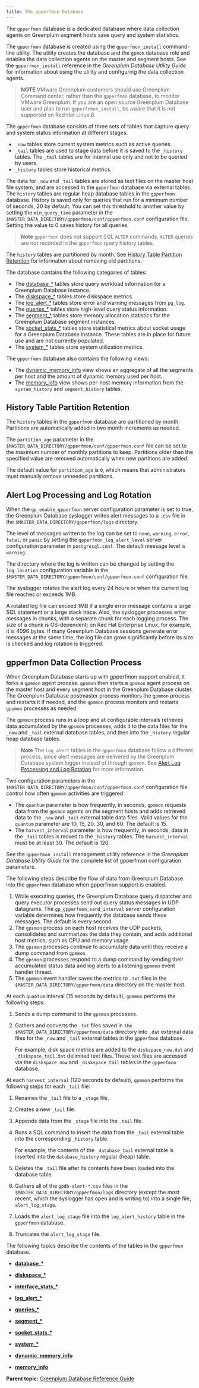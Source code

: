 ```yaml
---
title: The gpperfmon Database 
---
```


The `gpperfmon` database is a dedicated database where data collection agents on Greenplum segment hosts save query and system statistics.

The `gpperfmon` database is created using the `gpperfmon_install` command-line utility. The utility creates the database and the `gpmon` database role and enables the data collection agents on the master and segment hosts. See the `gpperfmon_install` reference in the *Greenplum Database Utility Guide* for information about using the utility and configuring the data collection agents.

>**NOTE**
>VMware Greenplum customers should use Greenplum Command center, rather than the `gpperfmon` database, to monitor VMware Greenplum. If you are an open source Greenplum Database user and plan to run `gpperfrmon_install`, be aware that it is not supported on Red Hat Linux 8.

The `gpperfmon` database consists of three sets of tables that capture query and system status information at different stages.

-   `_now` tables store current system metrics such as active queries.
-   `_tail` tables are used to stage data before it is saved to the `_history` tables. The `_tail` tables are for internal use only and not to be queried by users.
-   `_history` tables store historical metrics.

The data for `_now` and `_tail` tables are stored as text files on the master host file system, and are accessed in the `gpperfmon` database via external tables. The `history` tables are regular heap database tables in the `gpperfmon` database. History is saved only for queries that run for a minimum number of seconds, 20 by default. You can set this threshold to another value by setting the `min_query_time` parameter in the `$MASTER_DATA_DIRECTORY/gpperfmon/conf/gpperfmon.conf` configuration file. Setting the value to 0 saves history for all queries.

> **Note** `gpperfmon` does not support SQL `ALTER` commands. `ALTER` queries are not recorded in the `gpperfmon` query history tables.

The `history` tables are partitioned by month. See [History Table Partition Retention](#section_et2_wmt_n1b) for information about removing old partitions.

The database contains the following categories of tables:

-   The [database\_\*](db-database.html) tables store query workload information for a Greenplum Database instance.
-   The [diskspace\_\*](db-diskspace.html) tables store diskspace metrics.
-   The [log\_alert\_\*](db-log-alert.html) tables store error and warning messages from `pg_log`.
-   The [queries\_\*](db-queries.html) tables store high-level query status information.
-   The [segment\_\*](db-segment.html) tables store memory allocation statistics for the Greenplum Database segment instances.
-   The [socket\_stats\_\*](db-socket-stats.html) tables store statistical metrics about socket usage for a Greenplum Database instance. These tables are in place for future use and are not currently populated.
-   The [system\_\*](db-system.html) tables store system utilization metrics.

The `gpperfmon` database also contains the following views:

-   The [dynamic\_memory\_info](db-dynamic-memory-info.html) view shows an aggregate of all the segments per host and the amount of dynamic memory used per host.
-   The [memory\_info](db-memory-info.html) view shows per-host memory information from the `system_history` and `segment_history` tables.

## <a id="section_et2_wmt_n1b"></a>History Table Partition Retention 

The `history` tables in the `gpperfmon` database are partitioned by month. Partitions are automatically added in two month increments as needed.

The `partition_age` parameter in the `$MASTER_DATA_DIRECTORY/gpperfmon/conf/gpperfmon.conf` file can be set to the maximum number of monthly partitions to keep. Partitions older than the specified value are removed automatically when new partitions are added.

The default value for `partition_age` is `0`, which means that administrators must manually remove unneeded partitions.

## <a id="section_ok2_wd1_41b"></a>Alert Log Processing and Log Rotation 

When the `gp_enable_gpperfmon` server configuration parameter is set to true, the Greenplum Database syslogger writes alert messages to a `.csv` file in the `$MASTER_DATA_DIRECTORY/gpperfmon/logs` directory.

The level of messages written to the log can be set to `none`, `warning`, `error`, `fatal`, or `panic` by setting the `gpperfmon_log_alert_level` server configuration parameter in `postgresql.conf`. The default message level is `warning`.

The directory where the log is written can be changed by setting the `log_location` configuration variable in the `$MASTER_DATA_DIRECTORY/gpperfmon/conf/gpperfmon.conf` configuration file.

The syslogger rotates the alert log every 24 hours or when the current log file reaches or exceeds 1MB.

A rotated log file can exceed 1MB if a single error message contains a large SQL statement or a large stack trace. Also, the syslogger processes error messages in chunks, with a separate chunk for each logging process. The size of a chunk is OS-dependent; on Red Hat Enterprise Linux, for example, it is 4096 bytes. If many Greenplum Database sessions generate error messages at the same time, the log file can grow significantly before its size is checked and log rotation is triggered.

## <a id="rotation"></a>gpperfmon Data Collection Process 

When Greenplum Database starts up with gpperfmon support enabled, it forks a `gpmmon` agent process. `gpmmon` then starts a `gpsmon` agent process on the master host and every segment host in the Greenplum Database cluster. The Greenplum Database postmaster process monitors the `gpmmon` process and restarts it if needed, and the `gpmmon` process monitors and restarts `gpsmon` processes as needed.

The `gpmmon` process runs in a loop and at configurable intervals retrieves data accumulated by the `gpsmon` processes, adds it to the data files for the `_now` and `_tail` external database tables, and then into the `_history` regular heap database tables.

> **Note** The `log_alert` tables in the `gpperfmon` database follow a different process, since alert messages are delivered by the Greenplum Database system logger instead of through `gpsmon`. See [Alert Log Processing and Log Rotation](#section_ok2_wd1_41b) for more information.

Two configuration parameters in the `$MASTER_DATA_DIRECTORY/gpperfmon/conf/gpperfmon.conf` configuration file control how often `gpmmon` activities are triggered:

-   The `quantum` parameter is how frequently, in seconds, `gpmmon` requests data from the `gpsmon` agents on the segment hosts and adds retrieved data to the `_now` and `_tail` external table data files. Valid values for the `quantum` parameter are 10, 15, 20, 30, and 60. The default is 15.
-   The `harvest_interval` parameter is how frequently, in seconds, data in the `_tail` tables is moved to the `_history` tables. The `harvest_interval` must be at least 30. The default is 120.

See the `gpperfmon_install` management utility reference in the *Greenplum Database Utility Guide* for the complete list of gpperfmon configuration parameters.

The following steps describe the flow of data from Greenplum Database into the `gpperfmon` database when gpperfmon support is enabled.

1.  While executing queries, the Greenplum Database query dispatcher and query executor processes send out query status messages in UDP datagrams. The `gp_gpperfmon_send_interval` server configuration variable determines how frequently the database sends these messages. The default is every second.
2.  The `gpsmon` process on each host receives the UDP packets, consolidates and summarizes the data they contain, and adds additional host metrics, such as CPU and memory usage.
3.  The `gpsmon` processes continue to accumulate data until they receive a dump command from `gpmmon`.
4.  The `gpsmon` processes respond to a dump command by sending their accumulated status data and log alerts to a listening `gpmmon` event handler thread.
5.  The `gpmmon` event handler saves the metrics to `.txt` files in the `$MASTER_DATA_DIRECTORY/gpperfmon/data` directory on the master host.

At each `quantum` interval \(15 seconds by default\), `gpmmon` performs the following steps:

1.  Sends a dump command to the `gpsmon` processes.
2.  Gathers and converts the `.txt` files saved in `the $MASTER_DATA_DIRECTORY/gpperfmon/data` directory into `.dat` external data files for the `_now` and `_tail` external tables in the `gpperfmon` database.

    For example, disk space metrics are added to the `diskspace_now.dat` and `_diskspace_tail.dat` delimited text files. These text files are accessed via the `diskspace_now` and `_diskspace_tail` tables in the `gpperfmon` database.


At each `harvest_interval` \(120 seconds by default\), `gpmmon` performs the following steps for each `_tail` file:

1.  Renames the `_tail` file to a `_stage` file.
2.  Creates a new `_tail` file.
3.  Appends data from the `_stage` file into the `_tail` file.
4.  Runs a SQL command to insert the data from the `_tail` external table into the corresponding `_history` table.

    For example, the contents of the `_database_tail` external table is inserted into the `database_history` regular \(heap\) table.

5.  Deletes the `_tail` file after its contents have been loaded into the database table.
6.  Gathers all of the `gpdb-alert-*.csv` files in the `$MASTER_DATA_DIRECTORY/gpperfmon/logs` directory \(except the most recent, which the syslogger has open and is writing to\) into a single file, `alert_log_stage`.
7.  Loads the `alert_log_stage` file into the `log_alert_history` table in the `gpperfmon` database.
8.  Truncates the `alert_log_stage` file.

The following topics describe the contents of the tables in the `gpperfmon` database.

-   **[database\_\*](../gpperfmon/db-database.html)**  

-   **[diskspace\_\*](../gpperfmon/db-diskspace.html)**  

-   **[interface\_stats\_\*](../gpperfmon/db-interface-stats.html)**  

-   **[log\_alert\_\*](../gpperfmon/db-log-alert.html)**  

-   **[queries\_\*](../gpperfmon/db-queries.html)**  

-   **[segment\_\*](../gpperfmon/db-segment.html)**  

-   **[socket\_stats\_\*](../gpperfmon/db-socket-stats.html)**  

-   **[system\_\*](../gpperfmon/db-system.html)**  

-   **[dynamic\_memory\_info](../gpperfmon/db-dynamic-memory-info.html)**  

-   **[memory\_info](../gpperfmon/db-memory-info.html)**  


**Parent topic:** [Greenplum Database Reference Guide](../ref_guide.html)


